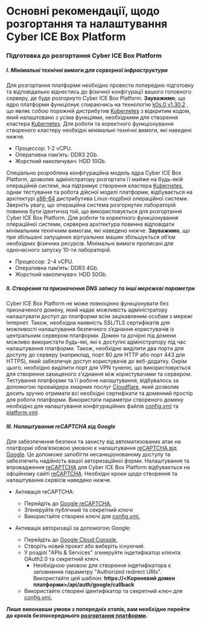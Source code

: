 # Основні рекомендації, щодо розгортання та налаштування  Cyber ICE Box Platform

### Підготовка до розгортання Cyber ICE Box Platform

##### I. Мінімальні технічні вимоги для серверної інфраструктури

Для розгортання платформи необхідно провести попередню підготовку та відповідально віднестись до фізичної конфігурації вашого головного серверу, де буде розгорнуто Cyber ICE Box Platform. **Зауважимо**, що ядро платформи функціонує спираючись на технологію [k0s.0 v1.30.2](https://docs.k0sproject.io/v1.30.2+k0s.0/) , що являє собою порожній дистрибутив [Kubernetes](https://kubernetes.io/) з відкритим кодом, який налаштовано з усіма функціями, необхідними для створення кластера [Kubernetes](https://kubernetes.io/). Для роботи та коректного функціонування створеного кластеру необхідні мінімальні технічні вимоги, які наведені нижче. 
* Процессор: 1-2 vCPU.
* Оперативна пам’ять: DDR3 2Gb.
* Жорсткий накопичувач: HDD  10Gb.

Спеціально розроблена конфігураційна модель ядра Cyber ICE Box Platform, дозволяє адміністратору розгортати її майже на будь-якій операційній системі, яка підтримує створення кластера [Kubernetes](https://kubernetes.io/), однак тестування та робота дійсної моделі платформи, відбувається на архітектурі [x86-64](https://packages.debian.org/en/sid/binutils-x86-64-linux-gnu) дистрибутива Linux-подібної операційної системи. Зверніть увагу, що операційна система розгорнутих лабораторій повинна бути ідентичsq той, що використовується для розгортання Cyber ICE Box Platform. Для роботи та коректного функціонування операційної системи, серверна архітектура повинна відповідати мінімальним технічним вимогам, які наведено нижче. **Зауважимо**, що при збільшені запущених віртуальних машин збільшується об’єм необхідних фізичних ресурсів. Мінімальні вимоги прописані для одночасного запуску 10-ти лабораторій.
* Процессор: 2-4 vCPU.
* Оперативна пам’ять: DDR3 4Gb.
* Жорсткий накопичувач: HDD  50Gb.


##### II. Створення та призначення DNS запису та інші мережеві параметри


Cyber ICE Box Platform не може повноцінно функціонувати без призначеного домену, який надає можливість адміністратору налаштувати доступ до платформи всім зацікавленим особам з мережі Інтернет. Також, необхідна наявність SSL/TLS сертифікатів для можливості налаштування безпечного з’єднання користувачів із центральним сервером платформи. Домен та дочірні під домени можливо використати будь-які, які є доступні адміністратору під час налаштування платформи. Також, необхідно виділити два порти для доступу до серверу (наприклад, порт 80 для HTTP або порт 443 для HTTPS), який забезпечує доступ користувачів до веб-додатку. Окрім цього, необхідно виділити порт для VPN тунелю, що використовується для створення захищеного з'єднання між користувачами та сервером. Тестування платформи та її робоче налаштування, відбувалось за допомогою провайдера хмарних послуг [Cloudflare](https://www.cloudflare.com/), який дозволяє досить зручно отримати всі необхідні сертифікати та доменний простір для роботи платформи. Використати параметри створеного домену необхідно для налаштування конфігураційних файлів [config.yml](https://github.com/cybericebox/docs/blob/main/config.yml) та [platform.yml](https://github.com/cybericebox/docs/blob/main/platform.yml).


##### III. Налаштування reCAPTCHA від Google

Для забезпечення безпеки та захисту від автоматизованих атак на платформі обов’язковою умовою є налаштування [reCAPTCHA від Google](https://www.google.com/recaptcha/about/). Це допоможе запобігти несанкціонованому доступу та забезпечить надійність вашої авторизаційної форми. Налаштування та впровадження [reCAPTCHA](https://www.google.com/recaptcha/about/) для Cyber ICE Box Platform відбувається на офіційному сайті [reCAPTCHA](https://www.google.com/recaptcha/about/). Необхідні кроки щодо створення та налаштування сервісів наведено нижче.

* Активація reCAPTCHA:
   * Перейдіть до [Google reСAPTCHA.](https://www.google.com/recaptcha/admin)
   * Згенеруйте публічний та секретний ключі
   * Використайте створені ключі для [config.yml.](https://github.com/cybericebox/docs/blob/main/config.yml)
     
* Активація авторизації за допомогою Google:
  * Перейдіть до [Google Cloud Console.](https://console.cloud.google.com/)
  * Створіть новий проєкт або виберіть існуючий.
  * У розділі "APIs & Services" згенеруйте індетифікатор клієнта OAuth2.0 та секретний ключ.
      * Необхідною умовою для створення індетифікатора є заповнення параметру "Authorized redirect URIs".  
    Використайте цей шаблон: **https://<Кореневий домен платформи>/api/auth/google/callback**
  * Використайте створені ідентифікатор та секретний ключ для [config.yml.](https://github.com/cybericebox/docs/blob/main/config.yml)

**Лише виконавши умови з попередніх етапів, вам необхідно перейти до кроків безпосереднього [розгортання платформи](https://github.com/cybericebox/docs/blob/main/docs.md).**
